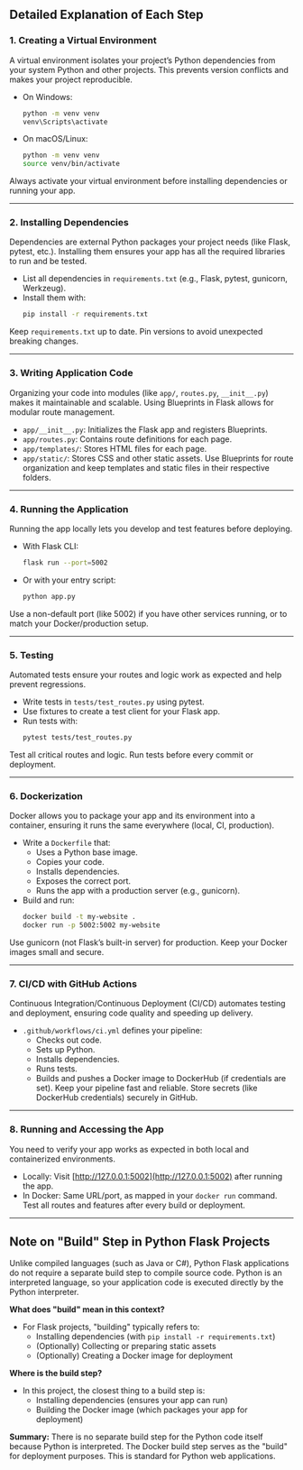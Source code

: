 ## Detailed Explanation of Each Step

### 1. Creating a Virtual Environment
A virtual environment isolates your project’s Python dependencies from your system Python and other projects. This prevents version conflicts and makes your project reproducible.

- On Windows:
  ```sh
  python -m venv venv
  venv\Scripts\activate
  ```
- On macOS/Linux:
  ```sh
  python -m venv venv
  source venv/bin/activate
  ```
Always activate your virtual environment before installing dependencies or running your app.

---

### 2. Installing Dependencies
Dependencies are external Python packages your project needs (like Flask, pytest, etc.). Installing them ensures your app has all the required libraries to run and be tested.

- List all dependencies in `requirements.txt` (e.g., Flask, pytest, gunicorn, Werkzeug).
- Install them with:
  ```sh
  pip install -r requirements.txt
  ```
Keep `requirements.txt` up to date. Pin versions to avoid unexpected breaking changes.

---

### 3. Writing Application Code
Organizing your code into modules (like `app/`, `routes.py`, `__init__.py`) makes it maintainable and scalable. Using Blueprints in Flask allows for modular route management.

- `app/__init__.py`: Initializes the Flask app and registers Blueprints.
- `app/routes.py`: Contains route definitions for each page.
- `app/templates/`: Stores HTML files for each page.
- `app/static/`: Stores CSS and other static assets.
Use Blueprints for route organization and keep templates and static files in their respective folders.

---

### 4. Running the Application
Running the app locally lets you develop and test features before deploying.

- With Flask CLI:
  ```sh
  flask run --port=5002
  ```
- Or with your entry script:
  ```sh
  python app.py
  ```
Use a non-default port (like 5002) if you have other services running, or to match your Docker/production setup.

---

### 5. Testing
Automated tests ensure your routes and logic work as expected and help prevent regressions.

- Write tests in `tests/test_routes.py` using pytest.
- Use fixtures to create a test client for your Flask app.
- Run tests with:
  ```sh
  pytest tests/test_routes.py
  ```
Test all critical routes and logic. Run tests before every commit or deployment.

---

### 6. Dockerization
Docker allows you to package your app and its environment into a container, ensuring it runs the same everywhere (local, CI, production).

- Write a `Dockerfile` that:
  - Uses a Python base image.
  - Copies your code.
  - Installs dependencies.
  - Exposes the correct port.
  - Runs the app with a production server (e.g., gunicorn).
- Build and run:
  ```sh
  docker build -t my-website .
  docker run -p 5002:5002 my-website
  ```
Use gunicorn (not Flask’s built-in server) for production. Keep your Docker images small and secure.

---

### 7. CI/CD with GitHub Actions
Continuous Integration/Continuous Deployment (CI/CD) automates testing and deployment, ensuring code quality and speeding up delivery.

- `.github/workflows/ci.yml` defines your pipeline:
  - Checks out code.
  - Sets up Python.
  - Installs dependencies.
  - Runs tests.
  - Builds and pushes a Docker image to DockerHub (if credentials are set).
Keep your pipeline fast and reliable. Store secrets (like DockerHub credentials) securely in GitHub.

---

### 8. Running and Accessing the App
You need to verify your app works as expected in both local and containerized environments.

- Locally: Visit [http://127.0.0.1:5002](http://127.0.0.1:5002) after running the app.
- In Docker: Same URL/port, as mapped in your `docker run` command.
Test all routes and features after every build or deployment.

---

## Note on "Build" Step in Python Flask Projects
Unlike compiled languages (such as Java or C#), Python Flask applications do not require a separate build step to compile source code. Python is an interpreted language, so your application code is executed directly by the Python interpreter. 

**What does "build" mean in this context?**
- For Flask projects, "building" typically refers to:
  - Installing dependencies (with `pip install -r requirements.txt`)
  - (Optionally) Collecting or preparing static assets
  - (Optionally) Creating a Docker image for deployment

**Where is the build step?**
- In this project, the closest thing to a build step is:
  - Installing dependencies (ensures your app can run)
  - Building the Docker image (which packages your app for deployment)

**Summary:**
There is no separate build step for the Python code itself because Python is interpreted. The Docker build step serves as the "build" for deployment purposes. This is standard for Python web applications.
